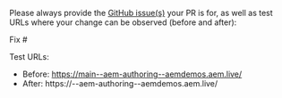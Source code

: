Please always provide the [GitHub issue(s)](../issues) your PR is for, as well as test URLs where your change can be observed (before and after):

Fix #<gh-issue-id>

Test URLs:
- Before: https://main--aem-authoring--aemdemos.aem.live/
- After: https://<branch>--aem-authoring--aemdemos.aem.live/
